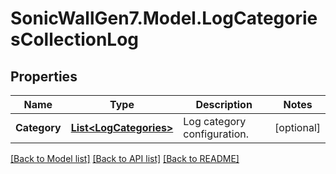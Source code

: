 # SonicWallGen7.Model.LogCategoriesCollectionLog

## Properties

Name | Type | Description | Notes
------------ | ------------- | ------------- | -------------
**Category** | [**List&lt;LogCategories&gt;**](LogCategories.md) | Log category configuration. | [optional] 

[[Back to Model list]](../README.md#documentation-for-models) [[Back to API list]](../README.md#documentation-for-api-endpoints) [[Back to README]](../README.md)

